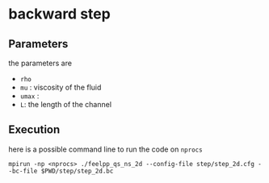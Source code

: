 
# backward step

## Parameters

the parameters are
 - `rho`
 - `mu` : viscosity of the fluid
 - `umax` : 
 - `L`: the length of the channel
 
## Execution

here is a possible command line to run the code on `nprocs` 
```
mpirun -np <nprocs> ./feelpp_qs_ns_2d --config-file step/step_2d.cfg --bc-file $PWD/step/step_2d.bc 
```
